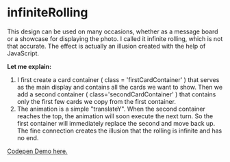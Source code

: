 # infiniteRolling
This design can be used on many occasions, whether as a message board or a showcase for displaying the photo. I called it infinite rolling, which is not that accurate. The effect is actually an illusion created with the help of JavaScript.

**Let me explain:**
1. I first create a card container ( class = 'firstCardContainer' ) that serves as the main display and contains all the cards we want to show. Then we add a second container ( class='secondCardContainer' ) that contains only the first few cards we copy from the first container.
2. The animation is a simple "translateY". When the second container reaches the top, the animation will soon execute the next turn. So the first container will immediately replace the second and move back up. The fine connection creates the illusion that the rolling is infinite and has no end.

[Codepen Demo here.](https://codepen.io/bwlw3127/pen/xxrRvZe)
